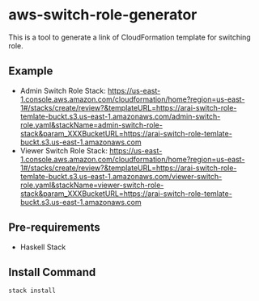 # aws-switch-role-generator

This is a tool to generate a link of CloudFormation template for switching role.

## Example

- Admin Switch Role Stack: <https://us-east-1.console.aws.amazon.com/cloudformation/home?region=us-east-1#/stacks/create/review?&templateURL=https://arai-switch-role-temlate-buckt.s3.us-east-1.amazonaws.com/admin-switch-role.yaml&stackName=admin-switch-role-stack&param_XXXBucketURL=https://arai-switch-role-temlate-buckt.s3.us-east-1.amazonaws.com>
- Viewer Switch Role Stack: <https://us-east-1.console.aws.amazon.com/cloudformation/home?region=us-east-1#/stacks/create/review?&templateURL=https://arai-switch-role-temlate-buckt.s3.us-east-1.amazonaws.com/viewer-switch-role.yaml&stackName=viewer-switch-role-stack&param_XXXBucketURL=https://arai-switch-role-temlate-buckt.s3.us-east-1.amazonaws.com>

## Pre-requirements

- Haskell Stack

## Install Command

```bash
stack install
```
